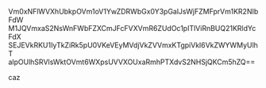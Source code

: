 Vm0xNFlWVXhUbkpOVm1oV1YwZDRWbGx0Y3pGalJsWjFZMFprVm1KR2NIbFdW
M1JQVmxaS2NsWnFWbFZXCmJFcFVXVmR6ZUdOc1pITlViRnBUQ21KRldYcFdX
SEJEVkRKU1IyTkZiRk5pU0VKeVEyMVdjVkZVVmxKTgpiVkl6VkZWYWMyUlhT
alpOUlhSRVlsWktOVmt6WXpsUVVXOUxaRmhPTXdvS2NHSjQKCm5hZQ==

caz